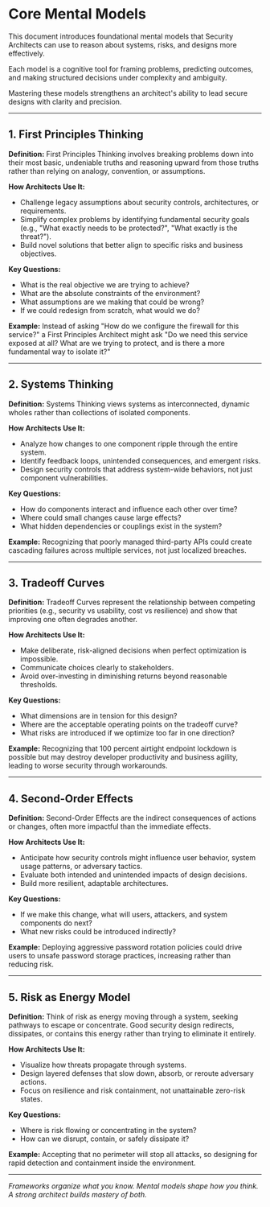 # Core Mental Models

This document introduces foundational mental models that Security Architects can use to reason about systems, risks, and designs more effectively.

Each model is a cognitive tool for framing problems, predicting outcomes, and making structured decisions under complexity and ambiguity.

Mastering these models strengthens an architect's ability to lead secure designs with clarity and precision.

---

## 1. First Principles Thinking

**Definition:**
First Principles Thinking involves breaking problems down into their most basic, undeniable truths and reasoning upward from those truths rather than relying on analogy, convention, or assumptions.

**How Architects Use It:**
- Challenge legacy assumptions about security controls, architectures, or requirements.
- Simplify complex problems by identifying fundamental security goals (e.g., "What exactly needs to be protected?", "What exactly is the threat?").
- Build novel solutions that better align to specific risks and business objectives.

**Key Questions:**
- What is the real objective we are trying to achieve?
- What are the absolute constraints of the environment?
- What assumptions are we making that could be wrong?
- If we could redesign from scratch, what would we do?

**Example:**
Instead of asking "How do we configure the firewall for this service?" a First Principles Architect might ask "Do we need this service exposed at all? What are we trying to protect, and is there a more fundamental way to isolate it?"

---

## 2. Systems Thinking

**Definition:**
Systems Thinking views systems as interconnected, dynamic wholes rather than collections of isolated components.

**How Architects Use It:**
- Analyze how changes to one component ripple through the entire system.
- Identify feedback loops, unintended consequences, and emergent risks.
- Design security controls that address system-wide behaviors, not just component vulnerabilities.

**Key Questions:**
- How do components interact and influence each other over time?
- Where could small changes cause large effects?
- What hidden dependencies or couplings exist in the system?

**Example:**
Recognizing that poorly managed third-party APIs could create cascading failures across multiple services, not just localized breaches.

---

## 3. Tradeoff Curves

**Definition:**
Tradeoff Curves represent the relationship between competing priorities (e.g., security vs usability, cost vs resilience) and show that improving one often degrades another.

**How Architects Use It:**
- Make deliberate, risk-aligned decisions when perfect optimization is impossible.
- Communicate choices clearly to stakeholders.
- Avoid over-investing in diminishing returns beyond reasonable thresholds.

**Key Questions:**
- What dimensions are in tension for this design?
- Where are the acceptable operating points on the tradeoff curve?
- What risks are introduced if we optimize too far in one direction?

**Example:**
Recognizing that 100 percent airtight endpoint lockdown is possible but may destroy developer productivity and business agility, leading to worse security through workarounds.

---

## 4. Second-Order Effects

**Definition:**
Second-Order Effects are the indirect consequences of actions or changes, often more impactful than the immediate effects.

**How Architects Use It:**
- Anticipate how security controls might influence user behavior, system usage patterns, or adversary tactics.
- Evaluate both intended and unintended impacts of design decisions.
- Build more resilient, adaptable architectures.

**Key Questions:**
- If we make this change, what will users, attackers, and system components do next?
- What new risks could be introduced indirectly?

**Example:**
Deploying aggressive password rotation policies could drive users to unsafe password storage practices, increasing rather than reducing risk.

---

## 5. Risk as Energy Model

**Definition:**
Think of risk as energy moving through a system, seeking pathways to escape or concentrate. Good security design redirects, dissipates, or contains this energy rather than trying to eliminate it entirely.

**How Architects Use It:**
- Visualize how threats propagate through systems.
- Design layered defenses that slow down, absorb, or reroute adversary actions.
- Focus on resilience and risk containment, not unattainable zero-risk states.

**Key Questions:**
- Where is risk flowing or concentrating in the system?
- How can we disrupt, contain, or safely dissipate it?

**Example:**
Accepting that no perimeter will stop all attacks, so designing for rapid detection and containment inside the environment.

---

*Frameworks organize what you know. Mental models shape how you think. A strong architect builds mastery of both.*

